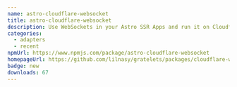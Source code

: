 ```yaml
---
name: astro-cloudflare-websocket
title: astro-cloudflare-websocket
description: Use WebSockets in your Astro SSR Apps and run it on Cloudflare Workers.
categories:
  - adapters
  - recent
npmUrl: https://www.npmjs.com/package/astro-cloudflare-websocket
homepageUrl: https://github.com/lilnasy/gratelets/packages/cloudflare-websocket
badge: new
downloads: 67
---
```

